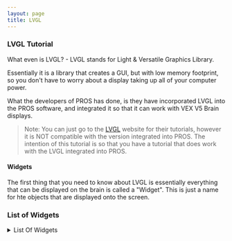 ```yaml
---
layout: page
title: LVGL
---
```


### LVGL Tutorial

What even is LVGL? - LVGL stands for Light & Versatile Graphics Library. 

Essentially it is a library that creates a GUI, but with low memory footprint, so you don't have to worry about a display taking up all of your computer power. 

What the developers of PROS has done, is they have incorporated LVGL into the PROS software, and integrated it so that it can work with VEX V5 Brain displays.

> Note: You can just go to the [LVGL]() website for their tutorials, however it is NOT compatible with the version integrated into PROS. The intention of this tutorial is so that you have a tutorial that does work with the LVGL integrated into PROS. 

#### Widgets 

The first thing that you need to know about LVGL is essentially everything that can be displayed on the brain is called a "Widget". This is just a name for hte objects that are displayed onto the screen. 

### List of Widgets

<details>
<summary>List Of Widgets</summary>
<br>

- [Base Object]()
- [Arc]()
- [Bar]()
- [Button]()
- [Button Matrix]()
- [Calender]()
- [Canvas]()
- [Checkbox]()
- [Chart]()
- [Container]()
- [Color Picker]()
- [Drop-Down List]()
- [Gauge]()
- [Image]()
- [Image Button]()
- [Keyboard]()
- [Label]()
- [LED]()
- [Line]()
- [List]()
- [Line Meter]()
- [Message Box]()
- [Page]()
- [Preloader]()
- [Roller]()
- [Slider]()
- [Spinbox]()
- [Switch]()
- [Table]()
- [Tabview]()
- [Text Area]()
- [Tile View]()
- [Window]()
  
</details>

